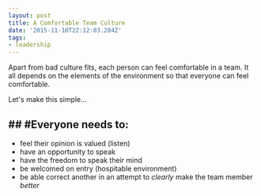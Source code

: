 ```yaml
---
layout: post
title: A Comfortable Team Culture
date: '2015-11-10T22:12:03.284Z'
tags:
- leadership
---
```


Apart from bad culture fits, each person can feel comfortable in a team. It all depends on the elements of the environment so that everyone can feel comfortable.

Let's make this simple...

## ## #Everyone needs to:
- feel their opinion is valued (listen)
- have an opportunity to speak
- have the freedom to speak their mind
- be welcomed on entry (hospitable environment)
- be able correct another in an attempt to *clearly* make the team member *better*
